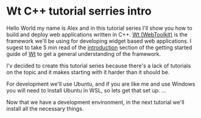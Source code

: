 # Wt C++ tutorial serries intro


Hello World my name is Alex and in this tutorial series I'll show you how to build and deploy web applications written in C++. [Wt (WebToolkit)](https://www.webtoolkit.eu/wt) is the framework we'll be using for developing widget based web applications. I sugest to take 5 min read of the [introduction](https://www.webtoolkit.eu/wt/doc/tutorial/wt.html) section of the getting started guide of [Wt]((https://www.webtoolkit.eu/wt)) to get a general understanding of the framework.

I'v decided to create this tutorial series because there's a lack of tutorials on the topic and it makes starting with it harder than it should be.

For development we'll use Ubuntu, and if you are like me and use Windows you will need to install Ubuntu in WSL, so lets get that set up.
...


Now that we have a development environment, in the next tutorial we'll install all the necessary things.